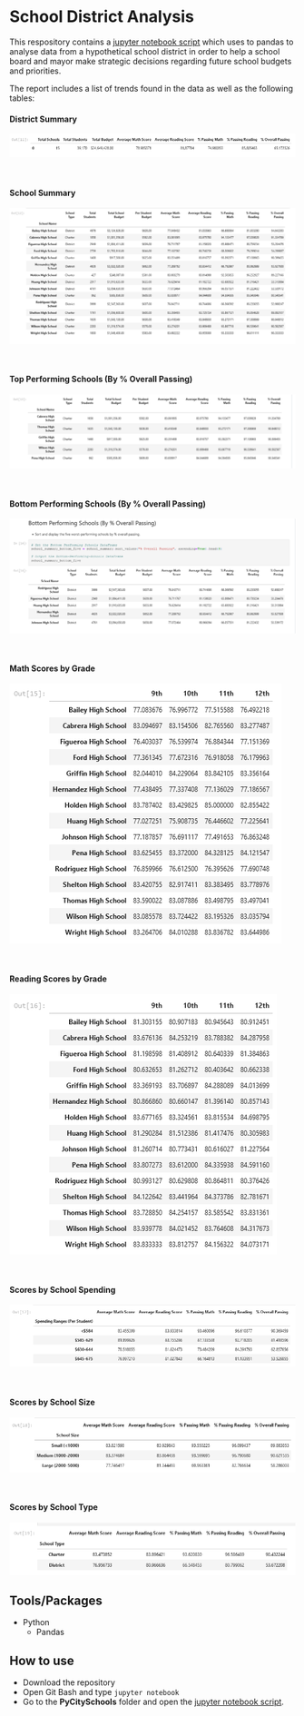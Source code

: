 # School District Analysis

This respository contains a [jupyter notebook script](PyCitySchools/PyCitySchools_James-Akerman.ipynb) which uses to pandas to analyse data from a hypothetical school district in order to help a school board and mayor make strategic decisions regarding future school budgets and priorities.

The report includes a list of trends found in the data as well as the following tables:
#### District Summary

![district summary](images/district-summary.PNG)

<br>

#### School Summary

![school summary](images/school-summary.PNG)


<br>

#### Top Performing Schools (By % Overall Passing)

![top performing schools](images/top-performing-schools.PNG)


<br>

#### Bottom Performing Schools (By % Overall Passing)

![bottom performing schools](images/bottom-performing-schools.PNG)


<br>

#### Math Scores by Grade

![math scores by grade](images/math-scores-by-grade.PNG)

<br>

#### Reading Scores by Grade

![math scores by grade](images/reading-scores-by-grade.PNG)

<br>

#### Scores by School Spending

![scores by school spending](images/scores-by-school-spending.PNG)

<br>

#### Scores by School Size

![scores by school size](images/scores-by-school-size.PNG)

<br>

#### Scores by School Type
![scores by school type](images/scores-by-school-type.PNG)

## Tools/Packages
- Python
  - Pandas

## How to use
- Download the repository
- Open Git Bash and type `jupyter notebook`
- Go to the **PyCitySchools** folder and open the [jupyter notebook script](PyCitySchools/PyCitySchools_James-Akerman.ipynb).
